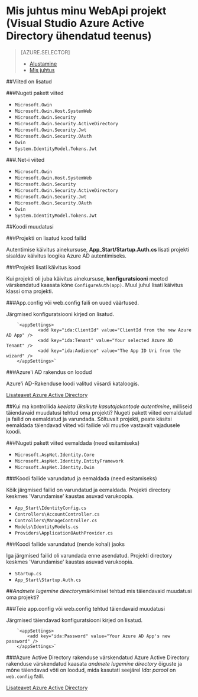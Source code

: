 <properties
    pageTitle="Mis juhtus minu WebApi projekt (Visual Studio Azure Active Directory ühendatud teenuse) | Microsoft Azure'i "
    description="Kirjeldab, mis toimub MVC projekti WebApi loote Azure AD Visual Studio abil"
  services="active-directory"
    documentationCenter=""
    authors="TomArcher"
    manager="douge"
    editor=""/>

<tags
    ms.service="active-directory"
    ms.workload="web"
    ms.tgt_pltfrm="vs-what-happened"
    ms.devlang="na"
    ms.topic="article"
    ms.date="08/15/2016"
    ms.author="tarcher"/>

# <a name="what-happened-to-my-webapi-project-visual-studio-azure-active-directory-connected-service"></a>Mis juhtus minu WebApi projekt (Visual Studio Azure Active Directory ühendatud teenus)

> [AZURE.SELECTOR]
> - [Alustamine](vs-active-directory-webapi-getting-started.md)
> - [Mis juhtus](vs-active-directory-webapi-what-happened.md)

##<a name="references-have-been-added"></a>Viited on lisatud

###<a name="nuget-package-references"></a>Nugeti pakett viited

- `Microsoft.Owin`
- `Microsoft.Owin.Host.SystemWeb`
- `Microsoft.Owin.Security`
- `Microsoft.Owin.Security.ActiveDirectory`
- `Microsoft.Owin.Security.Jwt`
- `Microsoft.Owin.Security.OAuth`
- `Owin`
- `System.IdentityModel.Tokens.Jwt`

###<a name="net-references"></a>.Net-i viited

- `Microsoft.Owin`
- `Microsoft.Owin.Host.SystemWeb`
- `Microsoft.Owin.Security`
- `Microsoft.Owin.Security.ActiveDirectory`
- `Microsoft.Owin.Security.Jwt`
- `Microsoft.Owin.Security.OAuth`
- `Owin`
- `System.IdentityModel.Tokens.Jwt`

##<a name="code-changes"></a>Koodi muudatusi

###<a name="code-files-were-added-to-your-project"></a>Projekti on lisatud kood failid

Autentimise käivitus ainekursuse, **App_Start/Startup.Auth.cs** lisati projekti sisaldav käivitus loogika Azure AD autentimiseks.

###<a name="startup-code-was-added-to-your-project"></a>Projekti lisati käivitus kood

Kui projekti oli juba käivitus ainekursuse, **konfiguratsiooni** meetod värskendatud kaasata kõne `ConfigureAuth(app)`. Muul juhul lisati käivitus klassi oma projekti.


###<a name="your-appconfig-or-webconfig-file-has-new-configuration-values"></a>App.config või web.config faili on uued väärtused.

Järgmised konfiguratsiooni kirjed on lisatud.
```
    `<appSettings>
            <add key="ida:ClientId" value="ClientId from the new Azure AD App" />
            <add key="ida:Tenant" value="Your selected Azure AD Tenant" />
            <add key="ida:Audience" value="The App ID Uri from the wizard" />
    </appSettings>`
```

###<a name="an-azure-ad-app-was-created"></a>Azure'i AD rakendus on loodud

Azure'i AD-Rakenduse loodi valitud viisardi kataloogis.

[Lisateavet Azure Active Directory](https://azure.microsoft.com/services/active-directory/)

##<a name="if-i-checked-disable-individual-user-accounts-authentication-what-additional-changes-were-made-to-my-project"></a>Kui ma kontrollida *keelata üksikute kasutajakontode autentimine*, milliseid täiendavaid muudatusi tehtud oma projekti?
Nugeti pakett viited eemaldatud ja failid on eemaldatud ja varundada. Sõltuvalt projekti, peate käsitsi eemaldada täiendavad viited või failide või muutke vastavalt vajadusele koodi.

###<a name="nuget-package-references-removed-for-those-present"></a>Nugeti pakett viited eemaldada (need esitamiseks)

- `Microsoft.AspNet.Identity.Core`
- `Microsoft.AspNet.Identity.EntityFramework`
- `Microsoft.AspNet.Identity.Owin`

###<a name="code-files-backed-up-and-removed-for-those-present"></a>Koodi failide varundatud ja eemaldada (need esitamiseks)

Kõik järgmised failid on varundatud ja eemaldada. Projekti directory keskmes 'Varundamise' kaustas asuvad varukoopia.

- `App_Start\IdentityConfig.cs`
- `Controllers\AccountController.cs`
- `Controllers\ManageController.cs`
- `Models\IdentityModels.cs`
- `Providers\ApplicationOAuthProvider.cs`

###<a name="code-files-backed-up-for-those-present"></a>Koodi failide varundatud (nende kohal) jaoks

Iga järgmised failid oli varundada enne asendatud. Projekti directory keskmes 'Varundamise' kaustas asuvad varukoopia.

- `Startup.cs`
- `App_Start\Startup.Auth.cs`

##<a name="if-i-checked-read-directory-data-what-additional-changes-were-made-to-my-project"></a>*Andmete lugemine directory*märkimisel tehtud mis täiendavaid muudatusi oma projekti?

###<a name="additional-changes-were-made-to-your-appconfig-or-webconfig"></a>Teie app.config või web.config tehtud täiendavaid muudatusi

Järgmised täiendavad konfiguratsiooni kirjed on lisatud.

```
    `<appSettings>
        <add key="ida:Password" value="Your Azure AD App's new password" />
    </appSettings>`
```

###<a name="your-azure-active-directory-app-was-updated"></a>Azure Active Directory rakenduse värskendatud
Azure Active Directory rakenduse värskendatud kaasata *andmete lugemine directory* õiguste ja mõne täiendavad võti on loodud, mida kasutati seejärel *Ida: parool* on `web.config` faili.

[Lisateavet Azure Active Directory](https://azure.microsoft.com/services/active-directory/)
